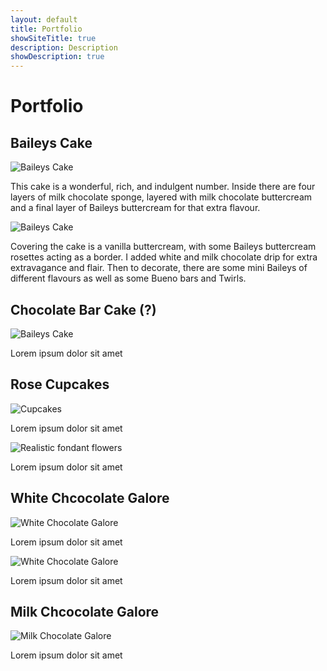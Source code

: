 ```yaml
---
layout: default
title: Portfolio
showSiteTitle: true
description: Description
showDescription: true
---
```


# Portfolio

## Baileys Cake
![Baileys Cake](/assets/images/photos/BaileysCake/baileysCake1.jpeg)

This cake is a wonderful, rich, and indulgent number. Inside there are four layers of milk chocolate sponge, layered with milk chocolate buttercream and a final layer of Baileys buttercream for that extra flavour.

![Baileys Cake](/assets/images/photos/BaileysCake/baileysCake2.jpeg)

Covering the cake is a vanilla buttercream, with some Baileys buttercream rosettes acting as a border. I added white and milk chocolate drip for extra extravagance and flair. Then to decorate, there are some mini Baileys of different flavours as well as some Bueno bars and Twirls.

## Chocolate Bar Cake (?)
![Baileys Cake](/assets/images/photos/chocolateNotesCake/chocolateNotes2.jpeg)

Lorem ipsum dolor sit amet

## Rose Cupcakes
![Cupcakes](/assets/images/photos/RoseCupcakes/cupcakes.jpeg)

Lorem ipsum dolor sit amet

![Realistic fondant flowers](/assets/images/photos/RoseCupcakes/fondantRealism.jpeg)

Lorem ipsum dolor sit amet

## White Chcocolate Galore
![White Chocolate Galore](/assets/images/photos/WhiteChocolateGalore/whiteChoc1.jpeg)

Lorem ipsum dolor sit amet

![White Chocolate Galore](/assets/images/photos/WhiteChocolateGalore/whiteChoc2.jpeg)

Lorem ipsum dolor sit amet

## Milk Chcocolate Galore
![Milk Chocolate Galore](/assets/images/photos/MilkChocolateGalore/milkChoc1.jpeg)

Lorem ipsum dolor sit amet